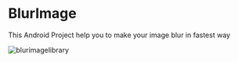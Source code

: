 # BlurImage
This Android Project help you to make your image blur in fastest way 

![blurimagelibrary](https://user-images.githubusercontent.com/22986571/33244355-7f27753e-d31b-11e7-9df1-dbbb90b76e80.jpg)
